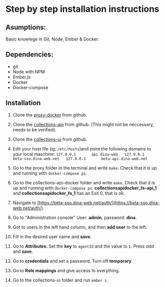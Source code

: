 # Step by step installation instructions #

## Asumptions: ##
Basic knowlege in Git, Node, Ember & Docker.

## Dependencies: ##

- git
- Node with NPM
- Ember.js
- Docker
- Docker-compose

## Installation ##

1. Clone the [proxy-docker](https://github.com/DINA-Web/collections-ui) from github.

1. Clone the [collections-api](https://github.com/DINA-Web/collections-api) from github. (This might not be neccessary, needs to be verified).

1. Clone the [collections-ui](https://github.com/DINA-Web/collections-ui) from github.

1. Edit your host file (ig: `/etc/hosts`)and point the following domains to your local maschine:
`127.0.0.1       api.dina-web  
127.0.0.1       beta-sso.dina-web.net  
127.0.0.1       beta-api.dina-web.net  `

1. Go to the proxy folder in the terminal and write `make`. Check that it is up and running with `docker-compose ps`.

1. Go to the collections-api-docker folder and write `make`. Check that it is up and running with `docker-compose ps`. **collectionsapidocker_fs-api_1** and **collectionsapidocker_fs_1** has an Exit 0, that is ok.

1. Navigate to [https://beta-sso.dina-web.net/auth/](https://beta-sso.dina-web.net/auth/).

1. Go to "Administration console" User: **admin**, password: **dina**.

1. Got to users in the left hand column, and then **add user** to the left.

1. Fill in the desired user name and **save**.

1. Go to **Attributes**. Set the **key** to `agentId` and the value to `1`. Press *add* and **save**.

1. Go to **credentials** and set a password. Turn off **temporary**.

1. Go to **Role mappings** and give access to everything.

1. Go to the collections-ui folder and run `ember s`.


